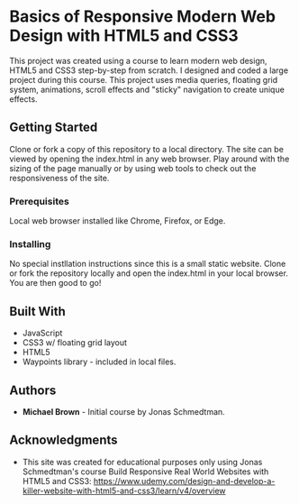 # Basics of Responsive Modern Web Design with HTML5 and CSS3

This project was created using a course to learn modern web design, HTML5 and CSS3 step-by-step from scratch. I designed and coded a 
large project during this course. This project uses media queries, floating grid system, animations, scroll effects and "sticky" navigation
to create unique effects.

## Getting Started

Clone or fork a copy of this repository to a local directory. The site can be viewed by opening the index.html in any web browser. Play around with the
sizing of the page manually or by using web tools to check out the responsiveness of the site.

### Prerequisites

Local web browser installed like Chrome, Firefox, or Edge.


### Installing

No special instllation instructions since this is a small static website. Clone or fork the repository locally and open the index.html in your local browser.
You are then good to go!


## Built With

* JavaScript
* CSS3 w/ floating grid layout
* HTML5
* Waypoints library - included in local files.

## Authors

* **Michael Brown** - Initial course by Jonas Schmedtman.

## Acknowledgments

* This site was created for educational purposes only using Jonas Schmedtman's course Build Responsive Real World Websites with HTML5 and CSS3: https://www.udemy.com/design-and-develop-a-killer-website-with-html5-and-css3/learn/v4/overview
